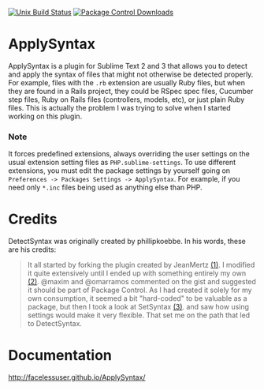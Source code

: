 [![Unix Build Status][travis-image]][travis-link]
[![Package Control Downloads][pc-image]][pc-link]
# ApplySyntax

ApplySyntax is a plugin for Sublime Text 2 and 3 that allows you to detect and apply the syntax of files that might not otherwise be detected properly. For example, files with the `.rb` extension are usually Ruby files, but when they are found in a Rails project, they could be RSpec spec files, Cucumber step files, Ruby on Rails files (controllers, models, etc), or just plain Ruby files. This is actually the problem I was trying to solve when I started working on this plugin.

### Note
It forces predefined extensions, always overriding the user settings on the usual extension setting files as `PHP.sublime-settings`. To use different extensions, you must edit the package settings by yourself going on `Preferences -> Packages Settings -> ApplySyntax`. For example, if you need only `*.inc` files being used as anything else than PHP.

# Credits

DetectSyntax was originally created by phillipkoebbe.  In his words, these are his credits:

> It all started by forking the plugin created by JeanMertz [(1)][1]. I modified it quite extensively until I ended up with something entirely my own [(2)][2]. @maxim and @omarramos commented on the gist and suggested it should be part of Package Control. As I had created it solely for my own consumption, it seemed a bit "hard-coded" to be valuable as a package, but then I took a look at SetSyntax [(3)][3]. and saw how using settings would make it very flexible. That set me on the path that led to DetectSyntax.

[1]: https://gist.github.com/925008
[2]: https://gist.github.com/1497794
[3]: https://github.com/aparajita/SetSyntax

# Documentation

http://facelessuser.github.io/ApplySyntax/

[travis-image]: https://img.shields.io/travis/facelessuser/ApplySyntax/master.svg
[travis-link]: https://travis-ci.org/facelessuser/ApplySyntax
[pc-image]: https://img.shields.io/packagecontrol/dt/ApplySyntax.svg
[pc-link]: https://packagecontrol.io/packages/ApplySyntax

